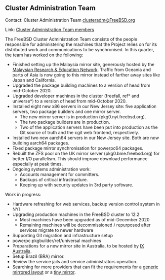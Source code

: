 ## Cluster Administration Team ##

Contact: Cluster Administration Team <clusteradm@FreeBSD.org>

Link: [Cluster Administration Team members](https://www.freebsd.org/administration.html#t-clusteradm)

The FreeBSD Cluster Administration Team consists of the people responsible for
administering the machines that the Project relies on for its distributed work
and communications to be synchronised. In this quarter, the team has worked
on the following:

  * Finished setting up the Malaysia mirror site, generously hosted by the
    [Malaysian Research & Education Network](https://myren.net.my/).  Traffic
    from Oceania and parts of Asia is now going to this mirror instead of
    farther away sites like Japan and California.
  * Upgraded the package building machines to a version of head from
    mid-October 2020.
  * Upgraded developer machines in the cluster (freefall, ref\* and universe\*) to
    a version of head from mid-October 2020.
  * Installed eight new x86 servers in our New Jersey site:
    five application servers, two package builders and one mirror server.
      * The new mirror server is in production (pkg0.nyi.freebsd.org).
      * The two package builders are in production.
      * Two of the application servers have been put into production as the Git
        source of truth and the cgit web frontend, respectively.
  * Installed two new aarch64 servers in our New Jersey site.  Both are now
    building aarch64 packages.
  * Fixed package mirror synchronisation for powerpc64 packages.
  * Rebuilt the ZFS pool on the UK mirror server (pkg0.bme.freebsd.org) for
    better I/O parallelism.  This should improve download performance
    especially at peak times.
  * Ongoing systems administration work:
    * Accounts management for committers.
    * Backups of critical infrastructure.
    * Keeping up with security updates in 3rd party software.

Work in progress:

  * Hardware refreshing for web services, backup version control system in NYI
  * Upgrading production machines in the FreeBSD cluster to 12.2
      * Most machines have been upgraded as of mid-December 2020
      * Remaining machines will be decommissioned / repurposed after services
        migrate to newer hardware
  * Supporting Git migration and infrastructure setup
  * powerpc pkgbuilder/ref/universal machines
  * Preparations for a new mirror site in Australia, to be hosted by
    [IX Australia](https://www.ix.asn.au).
  * Setup Brazil (BRA) mirror.
  * Review the service jails and service administrators operation.
  * Searching for more providers that can fit the requirements for a
    [generic mirrored layout](https://wiki.freebsd.org/Teams/clusteradm/generic-mirror-layout)
    or a
    [tiny mirror](https://wiki.freebsd.org/Teams/clusteradm/tiny-mirror).

